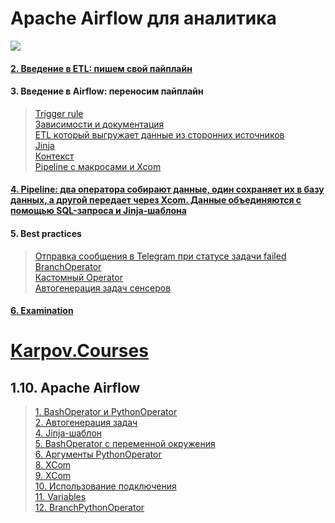 # Apache Airflow для аналитика
![](https://stepik.org/certificate/aaf36237be8fd81bfd0c78fb206f8f492cbbd620.png)

#### [2. Введение в ETL: пишем свой пайплайн](3_Введение_в_Airflow_Задание_0.ipynb) 
#### 3. Введение в Airflow: переносим пайплайн
>[Trigger rule](3_Введение_в_Airflow_Задание_0.ipynb) \
>[Зависимости и документация](3_Введение_в_Airflow_Задание_1.ipynb) \
>[ETL который выгружает данные из сторонних источников](3_Введение_в_Airflow_Проектная_работа_1.ipynb)\
>[Jinja](3_Airflow_jinja_context.ipynb)\
>[Контекст](3_Введение_в_Airflow_Контекст_задачи.ipynb)\
>[Pipeline с макросами и Xcom](3_Введение_в_Airflow_Проектная_работа_2.ipynb) 

#### [4. Pipeline: два оператора собирают данные, один сохраняет их в базу данных, а другой передает через Xcom. Данные объединяются с помощью SQL-запроса и Jinja-шаблона](4_Airflow_Проектная_работа_3.ipynb) 

#### 5. Best practices 
>[Отправка сообщения в Telegram при статусе задачи failed](5_Best_practices_Проектная_работа_4.ipynb) \
>[BranchOperator](5_Best_practices_Задача_3.ipynb) \
>[Кастомный Operator](5_Best_practices_Кастомный_Operator.ipynb) \
>[Автогенерация задач сенсеров](5_Best_practices_Задача_4.ipynb) 

#### [6. Examination](6_Airflow_Examination.ipynb)   
# 
# [Karpov.Courses](https://karpov.courses/startml/programm#1)   
## 1.10. Apache Airflow 
>[1. BashOperator и PythonOperator](11_dag1.py) \
>[2. Автогенерация задач](11_dag2.py) \
>[4. Jinja-шаблон](11_dag4.py) \
>[5. BashOperator с переменной окружения](11_dag5.py) \
>[6. Аргументы PythonOperator](11_dag6.py) \
>[8. XCom](11_dag8.py) \
>[9. XCom](11_dag9.py) \
>[10. Использование подключения](11_dag10.py) \
>[11. Variables](11_dag11.py) \
>[12. BranchPythonOperator](11_dag12.py)